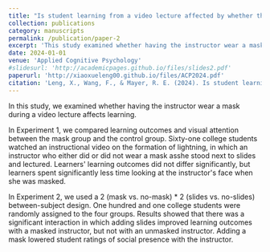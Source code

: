 ```yaml
---
title: "Is student learning from a video lecture affected by whether the instructor wears a mask?"
collection: publications
category: manuscripts
permalink: /publication/paper-2
excerpt: 'This study examined whether having the instructor wear a mask during a video lecture affects learning.'
date: 2024-01-01
venue: 'Applied Cognitive Psychology'
#slidesurl: 'http://academicpages.github.io/files/slides2.pdf'
paperurl: 'http://xiaoxueleng00.github.io/files/ACP2024.pdf'
citation: 'Leng, X., Wang, F., & Mayer, R. E. (2024). Is student learning from a video lecture affected by whether the instructor wears a mask? <i>Applied Cognitive Psychology, 38</i>(1), e4169.'
---
```


In this study, we examined whether having the instructor wear a mask during a video lecture affects learning.

In Experiment 1, we compared learning outcomes and visual attention between the mask group and the control group. Sixty-one college students watched an instructional video on the formation of lightning, in which an instructor who either did or did not wear a mask asshe stood next to slides and lectured. Learners' learning outcomes did not differ significantly, but learners spent significantly less time looking at the instructor's face when she was masked.  

In Experiment 2, we used a 2 (mask vs. no-mask) * 2 (slides vs. no-slides) between-subject design. One hundred and one college students were randomly assigned to the four groups. Results showed that there was a significant interaction in which adding slides improved learning outcomes with a masked instructor, but not with an unmasked instructor. Adding a mask lowered student ratings of social presence with the instructor.  
